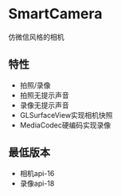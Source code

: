 # SmartCamera
仿微信风格的相机

## 特性
- 拍照/录像
- 拍照无提示声音
- 录像无提示声音
- GLSurfaceView实现相机快照
- MediaCodec硬编码实现录像

## 最低版本
- 相机api-16
- 录像api-18
